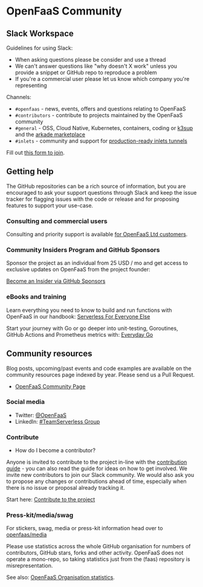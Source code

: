 # OpenFaaS Community

## Slack Workspace

Guidelines for using Slack:

* When asking questions please be consider and use a thread
* We can't answer questions like "why doesn't X work" unless you provide a snippet or GitHub repo to reproduce a problem
* If you're a commercial user please let us know which company you're representing

Channels:

* `#openfaas` - news, events, offers and questions relating to OpenFaaS
* `#contributors` - contribute to projects maintained by the OpenFaaS community
* `#general` - OSS, Cloud Native, Kubernetes, containers, coding or [k3sup](https://k3sup.dev/) and the [arkade marketplace](https://arkade.dev/)
* `#inlets` - community and support for [production-ready inlets tunnels](https://inlets.dev/)

Fill out [this form to join](https://goo.gl/forms/SqpLSdyzVoOboRqs1).

## Getting help

The GitHub repositories can be a rich source of information, but you are encouraged to ask your support questions through Slack and keep the issue tracker for flagging issues with the code or release and for proposing features to support your use-case.

### Consulting and commercial users

Consulting and priority support is available [for OpenFaaS Ltd customers](https://openfaas.com/support/).

### Community Insiders Program and GitHub Sponsors

Sponsor the project as an individual from 25 USD / mo and get access to exclusive updates on OpenFaaS from the project founder:

[Become an Insider via GitHub Sponsors](https://github.com/sponsors/openfaas)

### eBooks and training

Learn everything you need to know to build and run functions with OpenFaaS in our handbook: [Serverless For Everyone Else](https://gumroad.com/l/serverless-for-everyone-else)

Start your journey with Go or go deeper into unit-testing, Goroutines, GitHub Actions and Prometheus metrics with: [Everyday Go](https://openfaas.gumroad.com/l/everyday-golang)

## Community resources

Blog posts, upcoming/past events and code examples are available on the community resources page indexed by year. Please send us a Pull Request.

* [OpenFaaS Community Page](https://github.com/openfaas/faas/blob/master/community.md)

### Social media

* Twitter: [@OpenFaaS](https://twitter.com/openfaas)
* LinkedIn: [#TeamServerless Group](https://www.linkedin.com/groups/13670843/)

### Contribute

* How do I become a contributor?

Anyone is invited to contribute to the project in-line with the [contribution guide](https://github.com/openfaas/faas/blob/master/CONTRIBUTING.md) - you can also read the guide for ideas on how to get involved. We invite new contributors to join our Slack community. We would also ask you to propose any changes or contributions ahead of time, especially when there is no issue or proposal already tracking it.

Start here: [Contribute to the project](./contributing/get-started.md)

### Press-kit/media/swag

For stickers, swag, media or press-kit information head over to [openfaas/media](https://github.com/openfaas/media/blob/master/README.md)

Please use statistics across the whole GitHub organisation for numbers of contributors, GitHub stars, forks and other activity. OpenFaaS does not operate a mono-repo, so taking statistics just from the (faas) repository is misrepresentation.

See also: [OpenFaaS Organisation statistics](https://kenfdev.o6s.io/github-stats-page).
